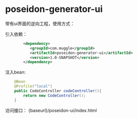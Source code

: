 # poseidon-generator-ui
带有ui界面的逆向工程，使用方式：

引入依赖：
```xml
        <dependency>
           <groupId>com.muggle</groupId>
           <artifactId>poseidon-generator-ui</artifactId>
           <version>1.0-SNAPSHOT</version>
        </dependency>

```

注入bean:

```java
    @Bean
    @Profile("local")
    public CodeController codeController(){
        return new CodeController();
    }
```

访问接口：
{baseurl}/poseidon-ui/index.html

